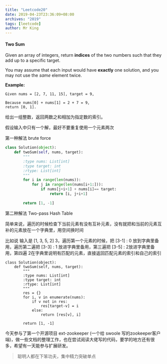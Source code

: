 ```yaml
---
title: "Leetcode20"
date: 2019-04-23T23:36:09+08:00
archives: "2019"
tags: [leetcode]
author: Mr King
---
```


#### Two Sum

Given an array of integers, return **indices** of the two numbers such that they add up to a specific target.

You may assume that each input would have **exactly** one solution, and you may not use the *same* element twice.

**Example:**

```
Given nums = [2, 7, 11, 15], target = 9,

Because nums[0] + nums[1] = 2 + 7 = 9,
return [0, 1].
```



给出一组整数，返回两数之和相加为指定数的索引。

假设输入中只有一个解，最好不要重复使用一个元素两次

第一种解法 brute force

```python
class Solution(object):
    def twoSum(self, nums, target):
        """
        :type nums: List[int]
        :type target: int
        :rtype: List[int]
        """
        for i in range(len(nums)):
            for j in range(len(nums[i+1:])):
                if nums[j+i+1] + nums[i]== target:
                    return [i, j+i+1]
        
        return [1, -1]
```

第二种解法 Two-pass Hash Table

简单来说，遍历的时候检查下当前元素有没有互补元素，没有就把和当前的元素互补的元素放在一个字典里，用空间换时间

比如说 输入是 [1, 3, 5, 2]  3，遍历第一个元素的时候，把 [3-1] : 0 放到字典里备用，遍历第二遍把 [3-3] : 1 放进字典里备用，第三遍把 [3-5] : 2放进字典里备用，第四遍 2在字典里说明有匹配的元素，直接返回匹配元素的索引和自己的索引

```
class Solution(object):
    def twoSum(self, nums, target):
        """
        :type nums: List[int]
        :type target: int
        :rtype: List[int]
        """
        res = {}
        for i, v in enumerate(nums):
            if v not in res:
                res[target-v] = i
            else:
                return [res[v], i]
        
        return [1, -1]
```

今天参与了第一个开源项目 ext-zookeeper (一个给 swoole 写的zookeeper客户端)，做一些文档的整理工作，也在尝试阅读大佬写的代码，要学的地方还有很多，希望有一天能参与扩展研发。

>聪明人都在下笨功夫，集中精力突破单点